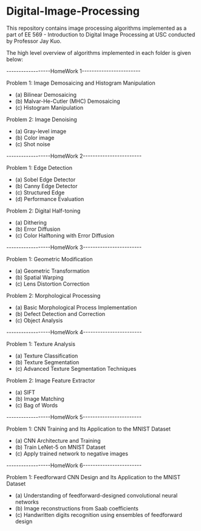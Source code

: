 # Digital-Image-Processing

This repository contains image processing algorithms implemented as a part of EE 569 - Introduction to Digital Image Processing at USC conducted by Professor Jay Kuo.

The high level overview of algorithms implemented in each folder is given below:

------------------HomeWork 1------------------------

Problem 1: Image Demosaicing and Histogram Manipulation
- (a) Bilinear Demosaicing
- (b) Malvar-He-Cutler (MHC) Demosaicing
- (c) Histogram Manipulation

Problem 2: Image Denoising
- (a) Gray-level image
- (b) Color image
- (c) Shot noise

------------------HomeWork 2------------------------

Problem 1: Edge Detection
- (a) Sobel Edge Detector
- (b) Canny Edge Detector
- (c) Structured Edge
- (d) Performance Evaluation

Problem 2: Digital Half-toning
- (a) Dithering
- (b) Error Diffusion
- (c) Color Halftoning with Error Diffusion

------------------HomeWork 3------------------------

Problem 1: Geometric Modification
 - (a) Geometric Transformation
 - (b) Spatial Warping
 - (c) Lens Distortion Correction
 
Problem 2: Morphological Processing
 - (a) Basic Morphological Process Implementation
 - (b) Defect Detection and Correction
 - (c) Object Analysis

------------------HomeWork 4------------------------

Problem 1: Texture Analysis
 - (a) Texture Classification
 - (b) Texture Segmentation
 - (c) Advanced Texture Segmentation Techniques
 
Problem 2: Image Feature Extractor
 - (a) SIFT
 - (b) Image Matching
 - (c) Bag of Words
 
------------------HomeWork 5------------------------

Problem 1: CNN Training and Its Application to the MNIST Dataset
- (a) CNN Architecture and Training
- (b) Train LeNet-5 on MNIST Dataset
- (c) Apply trained network to negative images

------------------HomeWork 6------------------------

Problem 1: Feedforward CNN Design and Its Application to the MNIST Dataset
 - (a) Understanding of feedforward-designed convolutional neural networks
 - (b) Image reconstructions from Saab coefficients
 - (c) Handwritten digits recognition using ensembles of feedforward design
 
 
